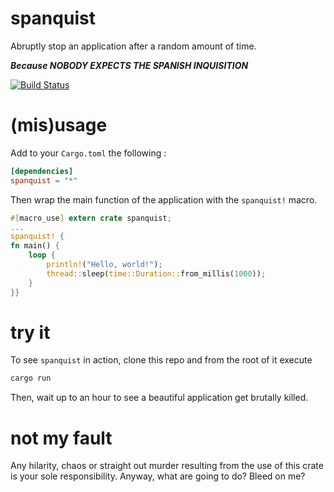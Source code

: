 # spanquist

Abruptly stop an application after a random amount of time.

**_Because NOBODY EXPECTS THE SPANISH INQUISITION_**

[![Build Status](https://travis-ci.org/fralalonde/spanquist.svg?branch=master)](https://travis-ci.org/fralalonde/spanquist/)

# (mis)usage

Add to your `Cargo.toml` the following :
```toml
[dependencies]
spanquist = "*"
```

Then wrap the main function of the application with the `spanquist!` macro.
```rust
#[macro_use] extern crate spanquist;
...
spanquist! {
fn main() {
    loop {
        println!("Hello, world!");
        thread::sleep(time::Duration::from_millis(1000));
    }
}}
```

# try it
To see `spanquist` in action, clone this repo and from the root of it execute 
```sh
cargo run
```
Then, wait up to an hour to see a beautiful application get brutally killed. 

# not my fault
Any hilarity, chaos or straight out murder resulting from the use of this crate is your sole responsibility. Anyway, what are going to do? Bleed on me?
